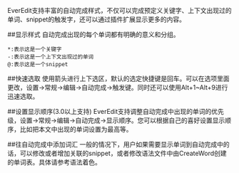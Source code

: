 EverEdit支持丰富的自动完成样式，不仅可以完成预定义关键字、上下文出现过的单词、snippet的触发字，还可以通过插件扩展显示更多的内容。

##显示样式
自动完成出现的每个单词都有明确的意义和分组。

```
*:表示这是一个关键字
-:表示这是一个上下文出现过的单词
@:表示这是一个snippet
```

##快速选取
使用箭头进行上下选区，默认的选定快捷键是回车。可以在选项里面更改，设置→常规→编辑→自动完成→触发键。同时还可以使用Alt+1~Alt+9进行迅速选取。

##设置显示顺序(3.0以上支持)
EverEdit支持调整自动完成中出现的单词的优先级，设置→常规→编辑→自动完成→显示顺序。您可以根据自己的喜好设置显示顺序，比如把本文中出现的单词设置为最高等。

##往自动完成中添加词汇
一般的情况下，用户如果需要显示单词到自动完成中的话，可以修改或者增加关联的snippet，或者修改语法文件中由CreateWord创建的单词表。具体请参考语法着色。

